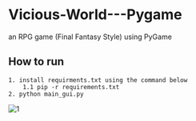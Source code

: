 # Vicious-World---Pygame
an RPG game (Final Fantasy Style) using PyGame

## How to run

~~~
1. install requirments.txt using the command below
    1.1 pip -r requirements.txt
2. python main_gui.py

~~~

![1](https://user-images.githubusercontent.com/47816410/140619897-91ec12ec-d1d7-47a3-b3c9-548399ce9adf.jpg)
